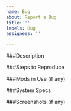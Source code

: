 ```yaml
---
name: Bug
about: Report a Bug
title: ''
labels: Bug
assignees: ''

---
```


###Description

###Steps to Reproduce

###Mods in Use (if any)

###System Specs

###Screenshots (if any)
